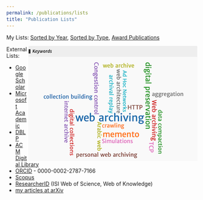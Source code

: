 ```yaml
---
permalink: /publications/lists
title: "Publication Lists"
---
```


My Lists: [Sorted by Year](/publications/pubsbyyear), [Sorted by Type](/publications/pubsbytype), [Award Publications](/publications/pubs-awards)

<a href="https://dl.acm.org/profile/81336493716"><img style="float:right;" src="/images/ACMDL-keyword-cloud-2021.png" alt="ACM DL keyword cloud"></a>

External Lists:
* [Google Scholar](http://scholar.google.com/citations?user=MOLPTqcAAAAJ&hl=en)
* [Microsoft Academic](https://preview.academic.microsoft.com/#/detail/777668543)
* [DBLP](http://www.informatik.uni-trier.de/~ley/db/indices/a-tree/w/Weigle:Michele_C=.html)
* [ACM Digital Library](http://portal.acm.org/author_page.cfm?id=81336493716&coll=portal&dl=ACM&trk=0&CFID=96247224&CFTOKEN=68286160)
* [ORCID](http://orcid.org/0000-0002-2787-7166) - 0000-0002-2787-7166
* [Scopus](http://www.scopus.com/authid/detail.url?authorId=17436247000)
* [ResearcherID](http://www.researcherid.com/rid/A-7856-2009) (ISI Web of Science, Web of Knowledge)
* [my articles at arXiv](https://arxiv.org/a/weigle_m_1.html)
